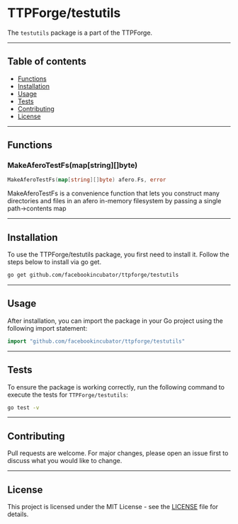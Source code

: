 # TTPForge/testutils

The `testutils` package is a part of the TTPForge.

---

## Table of contents

- [Functions](#functions)
- [Installation](#installation)
- [Usage](#usage)
- [Tests](#tests)
- [Contributing](#contributing)
- [License](#license)

---

## Functions

### MakeAferoTestFs(map[string][]byte)

```go
MakeAferoTestFs(map[string][]byte) afero.Fs, error
```

MakeAferoTestFs is a convenience function that lets you
construct many directories and files in an afero in-memory filesystem
by passing a single path->contents map

---

## Installation

To use the TTPForge/testutils package, you first need to install it.
Follow the steps below to install via go get.

```bash
go get github.com/facebookincubator/ttpforge/testutils
```

---

## Usage

After installation, you can import the package in your Go project
using the following import statement:

```go
import "github.com/facebookincubator/ttpforge/testutils"
```

---

## Tests

To ensure the package is working correctly, run the following
command to execute the tests for `TTPForge/testutils`:

```bash
go test -v
```

---

## Contributing

Pull requests are welcome. For major changes,
please open an issue first to discuss what
you would like to change.

---

## License

This project is licensed under the MIT
License - see the [LICENSE](../LICENSE)
file for details.
